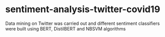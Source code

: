 # sentiment-analysis-twitter-covid19
Data mining on Twitter was carried out and different sentiment classifiers were built using BERT, DistilBERT and NBSVM algorithms
